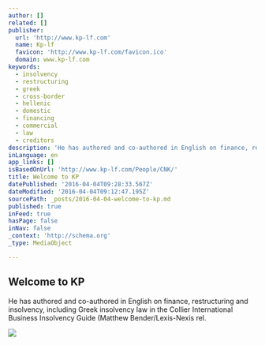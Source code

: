 ```yaml
---
author: []
related: []
publisher:
  url: 'http://www.kp-lf.com'
  name: Kp-lf
  favicon: 'http://www.kp-lf.com/favicon.ico'
  domain: www.kp-lf.com
keywords:
  - insolvency
  - restructuring
  - greek
  - cross-border
  - hellenic
  - domestic
  - financing
  - commercial
  - law
  - creditors
description: 'He has authored and co-authored in English on finance, restructuring and insolvency, including Greek insolvency law in the Collier International Business Insolvency Guide (Matthew Bender/Lexis-Nexis rel.'
inLanguage: en
app_links: []
isBasedOnUrl: 'http://www.kp-lf.com/People/CNK/'
title: Welcome to KP
datePublished: '2016-04-04T09:28:33.567Z'
dateModified: '2016-04-04T09:12:47.195Z'
sourcePath: _posts/2016-04-04-welcome-to-kp.md
published: true
inFeed: true
hasPage: false
inNav: false
_context: 'http://schema.org'
_type: MediaObject

---
```

<article style=""><h1>Welcome to KP</h1><p>He has authored and co-authored in English on finance, restructuring and insolvency, including Greek insolvency law in the Collier International Business Insolvency Guide (Matthew Bender/Lexis-Nexis rel.</p><img src="http://www.kp-lf.com/upload/people/CNK_photo.jpeg" /></article>